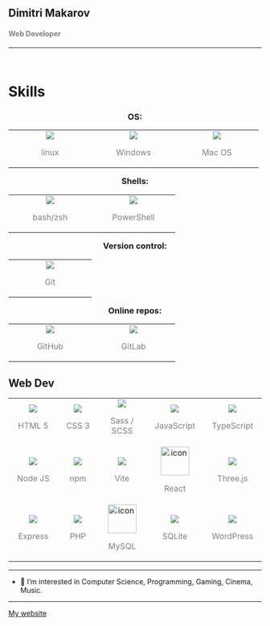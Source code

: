 ## Dimitri Makarov

#### <span style="color:grey">Web Developer</span>

---
<br />

<h1>Skills<h3>

<p align="center">
OS:
</p>

<table align="center">
  <tr>
    <td align="center" width="150" style="border: none;">
      <img src="https://skillicons.dev/icons?i=linux" />
      <p align="center"><span style="color:grey">linux</span></p>
    </td>
    <td align="center" width="150">
      <img src="https://skillicons.dev/icons?i=windows" />
      <p align="center"><span style="color:grey">Windows</span></p>
    </td>
    <td align="center" width="150">
      <img src="https://skillicons.dev/icons?i=apple" />
      <p align="center"><span style="color:grey">Mac OS</span></p>
    </td>
  </tr>
</table>

<p align="center">
Shells:
</p>

<table align="center">
  <tr>
    <td align="center" width="150">
      <img src="https://skillicons.dev/icons?i=bash" />
      <p align="center"><span style="color:grey">bash/zsh</span></p>
    </td>
    <td align="center" width="150">
      <img src="https://skillicons.dev/icons?i=powershell" />
      <p align="center"><span style="color:grey">PowerShell</span></p>
    </td>
  </tr>
</table>

<p align="center">
Version control:
</p>

<table align="center">
  <tr>
    <td align="center" width="150">
      <img src="https://skillicons.dev/icons?i=git" />
      <p align="center"><span style="color:grey">Git</span></p>
    </td>
  </tr>
</table>

<p align="center">
Online repos:
</p>

<table align="center">
  <tr>
    <td align="center" width="150">
      <img src="https://skillicons.dev/icons?i=github" />
      <p align="center"><span style="color:grey">GitHub</span></p>
    </td>
    <td align="center" width="150">
      <img src="https://skillicons.dev/icons?i=gitlab" />
      <p align="center"><span style="color:grey">GitLab</span></p>
    </td>
  </tr>
</table>

<h2>
Web Dev
</h2>

<table align="center">
  <tr>
    <td align="center" width="150">
      <img src="https://skillicons.dev/icons?i=html" />
      <p><span style="color:grey">HTML 5</span></p>
    </td>
    <td align="center" width="150">
      <img src="https://skillicons.dev/icons?i=css" />
      <p align="center"><span style="color:grey">CSS 3</span></p>
    </td>
    <td align="center" width="150">
      <img src="https://skillicons.dev/icons?i=sass" />
      <p align="center"><span style="color:grey">Sass / SCSS</span></p>
    </td>
    <td align="center" width="150">
      <img src="https://skillicons.dev/icons?i=javascript" />
      <p align="center"><span style="color:grey">JavaScript</span></p>
    </td>
    <td align="center" width="150">
      <img src="https://skillicons.dev/icons?i=typescript" />
      <p align="center"><span style="color:grey">TypeScript</span></p>
    </td>
  </tr>
  <tr>
    <td align="center" width="150">
      <img src="https://skillicons.dev/icons?i=nodejs" />
      <p align="center"><span style="color:grey">Node JS</span></p>
    </td>
    <td align="center" width="150">
      <img src="https://skillicons.dev/icons?i=npm" />
      <p align="center"><span style="color:grey">npm</span></p>
    </td>
    <td align="center" width="150">
      <img src="https://skillicons.dev/icons?i=vite" />
      <p align="center"><span style="color:grey">Vite</span></p>
    </td>
    <td align="center" width="150">
      <div align="center" style="display: flex; align-items: center; justify-content: center;"><img src="https://techstack-generator.vercel.app/react-icon.svg" alt="icon" width="57" height="57" /></div>
      <p align="center"><span style="color:grey">React</span></p>
    </td>
    <td align="center" width="150">
      <img src="https://skillicons.dev/icons?i=threejs" />
      <p align="center"><span style="color:grey">Three.js</span></p>
    </td>
  </tr>
  <tr>
    <td align="center" width="150">
      <img src="https://skillicons.dev/icons?i=express" />
      <p align="center"><span style="color:grey">Express</span></p>
    </td>
    <td align="center" width="150">
      <img src="https://skillicons.dev/icons?i=php" />
      <p align="center"><span style="color:grey">PHP</span></p>
    </td>
    <td align="center" width="150">
      <div align="center" style="display: flex; align-items: center; justify-content: center;"><img src="https://techstack-generator.vercel.app/mysql-icon.svg" alt="icon" width="57" height="57" /></div>
      <p align="center"><span style="color:grey">MySQL</span></p>
    </td>
    <td align="center" width="150">
      <img src="https://skillicons.dev/icons?i=sqlite" />
      <p align="center"><span style="color:grey">SQLite</span></p>
    </td>
    <td align="center" width="150">
      <img src="https://skillicons.dev/icons?i=wordpress" />
      <p align="center"><span style="color:grey">WordPress</span></p>
    </td>
  </tr>
</table>

---

- 👀 I’m interested in Computer Science, Programming, Gaming, Cinema, Music.

---

[My website](https://dimitrimakarov.me)
<!---
Dima-McArrow/Dima-McArrow is a ✨ special ✨ repository because its `README.md` (this file) appears on your GitHub profile.
You can click the Preview link to take a look at your changes.
--->
